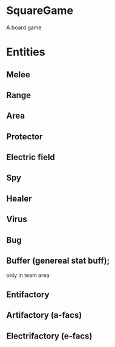 # SquareGame
 A board game
# Entities
 ## Melee
 ## Range
 ## Area
 ## Protector

 ## Electric field
 ## Spy
 ## Healer
 ## Virus
 ## Bug
 ## Buffer (genereal stat buff);
 only in team area

 ## Entifactory
 ## Artifactory (a-facs)
 ## Electrifactory (e-facs)